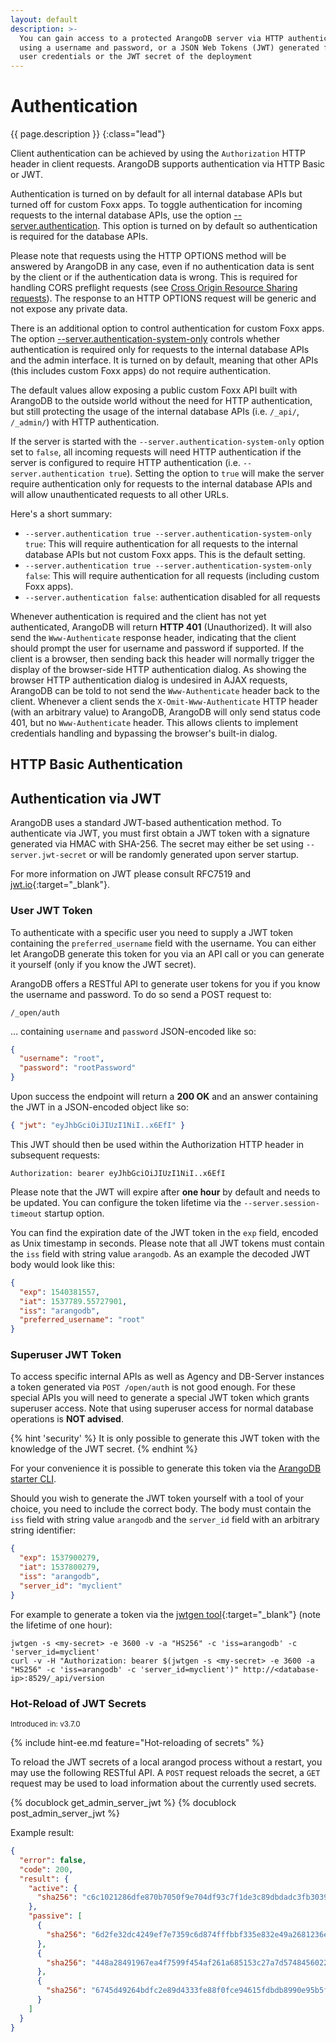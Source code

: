 ```yaml
---
layout: default
description: >-
  You can gain access to a protected ArangoDB server via HTTP authentication
  using a username and password, or a JSON Web Tokens (JWT) generated from the
  user credentials or the JWT secret of the deployment
---
```

# Authentication

{{ page.description }}
{:class="lead"}

Client authentication can be achieved by using the `Authorization` HTTP header
in client requests. ArangoDB supports authentication via HTTP Basic or JWT.

Authentication is turned on by default for all internal database APIs but
turned off for custom Foxx apps. To toggle authentication for incoming
requests to the internal database APIs, use the option
[--server.authentication](../programs-arangod-options.html#--serverauthentication).
This option is turned on by default so authentication is required for the
database APIs.

Please note that requests using the HTTP OPTIONS method will be answered by
ArangoDB in any case, even if no authentication data is sent by the client or if
the authentication data is wrong. This is required for handling CORS preflight
requests (see [Cross Origin Resource Sharing requests](general.html#cross-origin-resource-sharing-cors-requests)).
The response to an HTTP OPTIONS request will be generic and not expose any private data.

There is an additional option to control authentication for custom Foxx apps. The option
[--server.authentication-system-only](../programs-arangod-options.html#--serverauthentication-system-only)
controls whether authentication is required only for requests to the internal
database APIs and the admin interface. It is turned on by default, meaning that
other APIs (this includes custom Foxx apps) do not require authentication.

The default values allow exposing a public custom Foxx API built with ArangoDB
to the outside world without the need for HTTP authentication, but still
protecting the usage of the internal database APIs (i.e. `/_api/`, `/_admin/`)
with HTTP authentication.

If the server is started with the `--server.authentication-system-only`
option set to `false`, all incoming requests will need HTTP authentication
if the server is configured to require HTTP authentication
(i.e. `--server.authentication true`). Setting the option to `true` will
make the server require authentication only for requests to the internal
database APIs and will allow unauthenticated requests to all other URLs.

Here's a short summary:

- `--server.authentication true --server.authentication-system-only true`:
  This will require authentication for all requests to the internal database
  APIs but not custom Foxx apps. This is the default setting.
- `--server.authentication true --server.authentication-system-only false`:
  This will require authentication for all requests (including custom Foxx apps).
- `--server.authentication false`: authentication disabled for all requests

Whenever authentication is required and the client has not yet authenticated,
ArangoDB will return **HTTP 401** (Unauthorized). It will also send the
`Www-Authenticate` response header, indicating that the client should prompt
the user for username and password if supported. If the client is a browser,
then sending back this header will normally trigger the display of the
browser-side HTTP authentication dialog. As showing the browser HTTP
authentication dialog is undesired in AJAX requests, ArangoDB can be told to
not send the `Www-Authenticate` header back to the client. Whenever a client
sends the `X-Omit-Www-Authenticate` HTTP header (with an arbitrary value) to
ArangoDB, ArangoDB will only send status code 401, but no `Www-Authenticate`
header. This allows clients to implement credentials handling and bypassing
the browser's built-in dialog.

## HTTP Basic Authentication

<!-- TODO:
curl -u <username>:<password> http://...

Authorization: Basic <base64(<username>:<password>)>

Security warning
-->

## Authentication via JWT

ArangoDB uses a standard JWT-based authentication method.
To authenticate via JWT, you must first obtain a JWT token with a signature
generated via HMAC with SHA-256. The secret may either be set using
`--server.jwt-secret` or will be randomly generated upon server startup.

For more information on JWT please consult RFC7519 and [jwt.io](https://jwt.io){:target="_blank"}.

### User JWT Token

To authenticate with a specific user you need to supply a JWT token containing
the `preferred_username` field with the username.
You can either let ArangoDB generate this token for you via an API call
or you can generate it yourself (only if you know the JWT secret).

ArangoDB offers a RESTful API to generate user tokens for you if you know the
username and password. To do so send a POST request to:

```
/_open/auth
```

… containing `username` and `password` JSON-encoded like so:

```json
{
  "username": "root",
  "password": "rootPassword"
}
```

Upon success the endpoint will return a **200 OK** and an answer containing
the JWT in a JSON-encoded object like so:

```json
{ "jwt": "eyJhbGciOiJIUzI1NiI..x6EfI" }
```

This JWT should then be used within the Authorization HTTP header in subsequent
requests:

```
Authorization: bearer eyJhbGciOiJIUzI1NiI..x6EfI
```

Please note that the JWT will expire after **one hour** by default and needs to be
updated. You can configure the token lifetime via the `--server.session-timeout`
startup option.

You can find the expiration date of the JWT token in the `exp` field, encoded as
Unix timestamp in seconds.
Please note that all JWT tokens must contain the `iss` field with string value
`arangodb`. As an example the decoded JWT body would look like this:

```json
{
  "exp": 1540381557,
  "iat": 1537789.55727901,
  "iss": "arangodb",
  "preferred_username": "root"
}
```

### Superuser JWT Token

To access specific internal APIs as well as Agency and DB-Server instances a
token generated via `POST /open/auth` is not good enough. For these special
APIs you will need to generate a special JWT token which grants superuser
access. Note that using superuser access for normal database operations is
**NOT advised**.

{% hint 'security' %}
It is only possible to generate this JWT token with the knowledge of the
JWT secret.
{% endhint %}

For your convenience it is possible to generate this token via the
[ArangoDB starter CLI](../programs-starter-security.html#using-authentication-tokens).

Should you wish to generate the JWT token yourself with a tool of your choice,
you need to include the correct body. The body must contain the `iss` field
with string value `arangodb` and the `server_id` field with an arbitrary string
identifier:

```json
{
  "exp": 1537900279,
  "iat": 1537800279,
  "iss": "arangodb",
  "server_id": "myclient"
}
```

For example to generate a token via the
[jwtgen tool](https://www.npmjs.com/package/jwtgen){:target="_blank"}
(note the lifetime of one hour):

```
jwtgen -s <my-secret> -e 3600 -v -a "HS256" -c 'iss=arangodb' -c 'server_id=myclient'
curl -v -H "Authorization: bearer $(jwtgen -s <my-secret> -e 3600 -a "HS256" -c 'iss=arangodb' -c 'server_id=myclient')" http://<database-ip>:8529/_api/version
```

### Hot-Reload of JWT Secrets

<small>Introduced in: v3.7.0</small>

{% include hint-ee.md feature="Hot-reloading of secrets" %}

To reload the JWT secrets of a local arangod process without a restart, you
may use the following RESTful API. A `POST` request reloads the secret, a
`GET` request may be used to load information about the currently used secrets.

{% docublock get_admin_server_jwt %}
{% docublock post_admin_server_jwt %}

Example result:

```json
{
  "error": false,
  "code": 200,
  "result": {
    "active": {
      "sha256": "c6c1021286dfe870b7050f9e704df93c7f1de3c89dbdadc3fb30394bebd81e97"
    },
    "passive": [
      {
        "sha256": "6d2fe32dc4249ef7e7359c6d874fffbbf335e832e49a2681236e1b686af78794"
      },
      {
        "sha256": "448a28491967ea4f7599f454af261a685153c27a7d5748456022565947820fb9"
      },
      {
        "sha256": "6745d49264bdfc2e89d4333fe88f0fce94615fdbdb8990e95b5fda0583336da8"
      }
    ]
  }
}
```